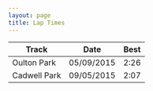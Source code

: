 ```yaml
---
layout: page
title: Lap Times
---
```


| Track        | Date       | Best |
| ------------ | ---------- | ---- |
| Oulton Park  | 05/09/2015 | 2:26 |
| Cadwell Park | 09/05/2015 | 2:07 |
